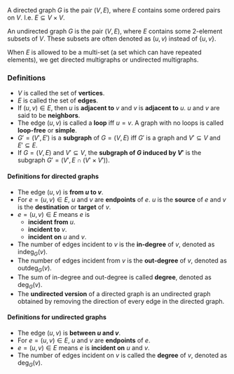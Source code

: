 A directed graph $G$ is the pair $(V, E)$, where $E$ contains some ordered pairs on $V$.
I.e. $E \subseteq V \times V$.

An undirected graph $G$ is the pair $(V, E)$, where $E$ contains some 2-element subsets of $V$.
These subsets are often denoted as $(u, v)$ instead of $\{u, v\}$.

When $E$ is allowed to be a multi-set (a set which can have repeated elements),
we get directed multigraphs or undirected multigraphs.

### Definitions

* $V$ is called the set of **vertices**.
* $E$ is called the set of **edges**.
* If $(u, v) \in E$, then $u$ is **adjacent to** $v$ and $v$ is **adjacent to** $u$.
$u$ and $v$ are said to be **neighbors**.
* The edge $(u, v)$ is called a **loop** iff $u = v$.
A graph with no loops is called **loop-free** or **simple**.
* $G' = (V', E')$ is a **subgraph** of $G = (V, E)$ iff
$G'$ is a graph and $V' \subseteq V$ and $E' \subseteq E$.
* If $G = (V, E)$ and $V' \subseteq V$, the **subgraph of $G$ induced by $V'$**
is the subgraph $G' = (V', E \cap (V' \times V'))$.

#### Definitions for directed graphs

* The edge $(u, v)$ is **from $u$ to $v$**.
* For $e = (u, v) \in E$, $u$ and $v$ are **endpoints** of $e$.
  $u$ is the **source** of $e$ and $v$ is the **destination** or **target** of $v$.
* $e = (u, v) \in E$ means $e$ is
    * **incident from** $u$.
    * **incident to** $v$.
    * **incident on** $u$ and $v$.
* The number of edges incident to $v$ is the **in-degree** of $v$, denoted as $\operatorname{indeg}_G(v)$.
* The number of edges incident from $v$ is the **out-degree** of $v$, denoted as $\operatorname{outdeg}_G(v)$.
* The sum of in-degree and out-degree is called **degree**, denoted as $\deg_G(v)$.
* The **undirected version** of a directed graph is an undirected graph obtained
by removing the direction of every edge in the directed graph.

#### Definitions for undirected graphs

* The edge $(u, v)$ is **between $u$ and $v$**.
* For $e = (u, v) \in E$, $u$ and $v$ are **endpoints** of $e$.
* $e = (u, v) \in E$ means $e$ is **incident on** $u$ and $v$.
* The number of edges incident on $v$ is called the **degree** of $v$,
denoted as $\operatorname{deg}_G(v)$.
